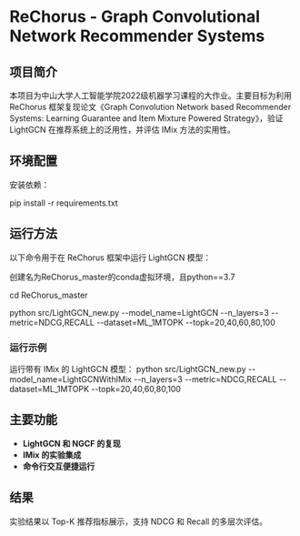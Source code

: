 # ReChorus - Graph Convolutional Network Recommender Systems

## 项目简介
本项目为中山大学人工智能学院2022级机器学习课程的大作业。主要目标为利用 ReChorus 框架复现论文《Graph Convolution Network based Recommender Systems: Learning Guarantee and Item Mixture Powered Strategy》，验证 LightGCN 在推荐系统上的泛用性，并评估 IMix 方法的实用性。

## 环境配置
安装依赖：

pip install -r requirements.txt

## 运行方法
以下命令用于在 ReChorus 框架中运行 LightGCN 模型：

创建名为ReChorus_master的conda虚拟环境，且python==3.7

cd ReChorus_master

python src/LightGCN_new.py --model_name=LightGCN --n_layers=3 --metric=NDCG,RECALL --dataset=ML_1MTOPK --topk=20,40,60,80,100

### 运行示例
运行带有 IMix 的 LightGCN 模型：
python src/LightGCN_new.py --model_name=LightGCNWithIMix --n_layers=3 --metric=NDCG,RECALL --dataset=ML_1MTOPK --topk=20,40,60,80,100

## 主要功能
- **LightGCN 和 NGCF 的复现**
- **IMix 的实验集成**
- **命令行交互便捷运行**

## 结果
实验结果以 Top-K 推荐指标展示，支持 NDCG 和 Recall 的多层次评估。
